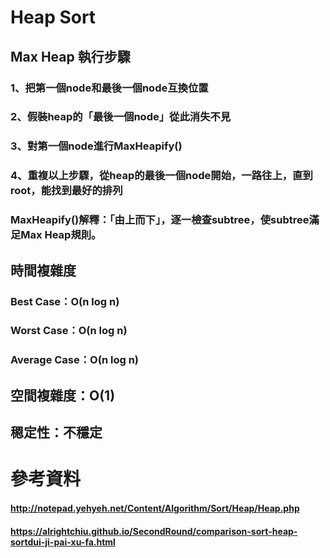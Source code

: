 # Heap Sort
## Max Heap 執行步驟
### 1、把第一個node和最後一個node互換位置
### 2、假裝heap的「最後一個node」從此消失不見
### 3、對第一個node進行MaxHeapify()
### 4、重複以上步驟，從heap的最後一個node開始，一路往上，直到root，能找到最好的排列
### MaxHeapify()解釋：「由上而下」，逐一檢查subtree，使subtree滿足Max Heap規則。
## 時間複雜度
### Best Case：Ο(n log n)
### Worst Case：Ο(n log n)
### Average Case：Ο(n log n)
## 空間複雜度：Ο(1)
## 䅰定性：不穩定
# 參考資料
#### http://notepad.yehyeh.net/Content/Algorithm/Sort/Heap/Heap.php
#### https://alrightchiu.github.io/SecondRound/comparison-sort-heap-sortdui-ji-pai-xu-fa.html
